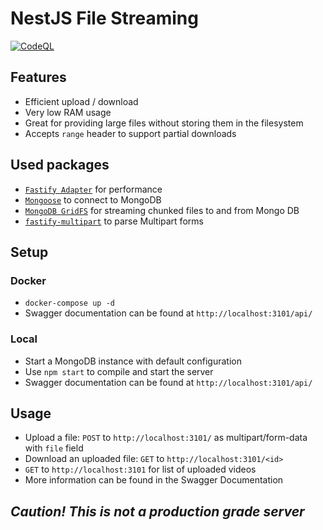 # NestJS File Streaming
[![CodeQL](https://github.com/davidschuette/nestjs-file-streaming/actions/workflows/codeql-analysis.yml/badge.svg?branch=master)](https://github.com/davidschuette/nestjs-file-streaming/actions/workflows/codeql-analysis.yml)

## Features

- Efficient upload / download
- Very low RAM usage
- Great for providing large files without storing them in the filesystem
- Accepts `range` header to support partial downloads

## Used packages

- [`Fastify Adapter`](https://www.npmjs.com/package/fastify) for performance
- [`Mongoose`](https://www.npmjs.com/package/mongoose) to connect to MongoDB
- [`MongoDB GridFS`](https://www.npmjs.com/package/mongoose) for streaming chunked files to and from Mongo DB
- [`fastify-multipart`](https://www.npmjs.com/package/fastify-multipart) to parse Multipart forms

## Setup

### Docker

- `docker-compose up -d`
- Swagger documentation can be found at `http://localhost:3101/api/`

### Local

- Start a MongoDB instance with default configuration
- Use `npm start` to compile and start the server
- Swagger documentation can be found at `http://localhost:3101/api/`

## Usage

- Upload a file: `POST` to `http://localhost:3101/` as multipart/form-data with `file` field
- Download an uploaded file: `GET` to `http://localhost:3101/<id>`
- `GET` to `http://localhost:3101` for list of uploaded videos
- More information can be found in the Swagger Documentation


## _Caution! This is not a production grade server_

